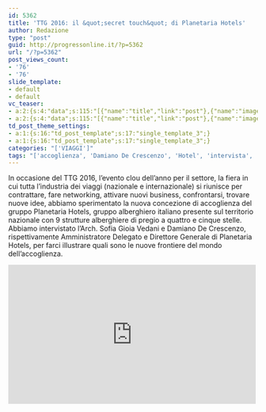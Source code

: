 ```yaml
---
id: 5362
title: 'TTG 2016: il &quot;secret touch&quot; di Planetaria Hotels'
author: Redazione
type: "post"
guid: http://progressonline.it/?p=5362
url: "/?p=5362"
post_views_count:
- '76'
- '76'
slide_template:
- default
- default
vc_teaser:
- a:2:{s:4:"data";s:115:"[{"name":"title","link":"post"},{"name":"image","image":"featured","link":"none"},{"name":"text","mode":"excerpt"}]";s:7:"bgcolor";s:0:"";}
- a:2:{s:4:"data";s:115:"[{"name":"title","link":"post"},{"name":"image","image":"featured","link":"none"},{"name":"text","mode":"excerpt"}]";s:7:"bgcolor";s:0:"";}
td_post_theme_settings:
- a:1:{s:16:"td_post_template";s:17:"single_template_3";}
- a:1:{s:16:"td_post_template";s:17:"single_template_3";}
categories: "['VIAGGI']"
tags: "['accoglienza', 'Damiano De Crescenzo', 'Hotel', 'intervista', 'news', 'ospitalità', 'Planetaria Hotels', 'Sofia Gioia Vedani', 'TTG 2016', 'TTG Incontri', 'turismo', 'video']"
---
```


In occasione del TTG 2016, l’evento clou dell’anno per il settore, la fiera in cui tutta l’industria dei viaggi (nazionale e internazionale) si riunisce per contrattare, fare networking, attivare nuovi business, confrontarsi, trovare nuove idee, abbiamo sperimentato la nuova concezione di accoglienza del gruppo Planetaria Hotels, gruppo alberghiero italiano presente sul territorio nazionale con 9 strutture alberghiere di pregio a quattro e cinque stelle. Abbiamo intervistato l’Arch. Sofia Gioia Vedani e Damiano De Crescenzo, rispettivamente Amministratore Delegato e Direttore Generale di Planetaria Hotels, per farci illustrare quali sono le nuove frontiere del mondo dell’accoglienza.

<iframe allow="accelerometer; autoplay; clipboard-write; encrypted-media; gyroscope; picture-in-picture; web-share" allowfullscreen="" frameborder="0" height="281" loading="lazy" src="https://www.youtube.com/embed/dvF2rtuCREY?feature=oembed" title="TTG 2016: le novità di Planetaria Hotels" width="500"></iframe>